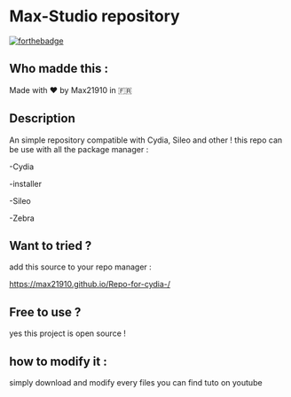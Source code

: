 # Max-Studio repository
[![forthebadge](https://forthebadge.com/images/badges/built-with-love.svg)](https://forthebadge.com)


## Who madde this :
Made with ❤️ by Max21910 in 🇫🇷
## Description
An simple repository compatible with Cydia, Sileo and other ! 
this repo can be use with all the package manager :

-Cydia  

-installer  

-Sileo  

-Zebra  



## Want to tried  ?
add this source to your repo manager :

https://max21910.github.io/Repo-for-cydia-/

## Free to use ?
yes this project is open source !

## how to modify it : 
simply download and modify every files you can find tuto on youtube 





